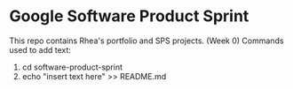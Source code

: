 # Google Software Product Sprint

This repo contains Rhea's portfolio and SPS projects. (Week 0)
Commands used to add text: 
1. cd software-product-sprint
2. echo "insert text here" >> README.md
